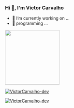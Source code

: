 ### Hi 👋, I'm Victor Carvalho


- 🔭 I’m currently working on ...
- 🌱 programming ...

<div align="left">
  <a href="https://github.com/VictorCarvalho-dev">
  <img height="180em" src="https://github-readme-stats.vercel.app/api?username=VictorCarvalho-dev&show_icons=true&theme=Lightdefault&include_all_commits=true&count_private=true"/>
</div>


<p><img align="center" src="https://github-readme-stats.vercel.app/api/top-langs?username=VictorCarvalho-dev&show_icons=true&locale=en&layout=compact" alt="VictorCarvalho-dev" /></p>

<p><img align="center" src="https://github-readme-streak-stats.herokuapp.com/?user=VictorCarvalho-dev&" alt="VictorCarvalho-dev" /></p>
